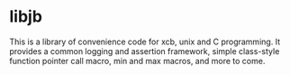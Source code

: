 # libjb
This is a library of convenience code for xcb, unix and C programming.
It provides a common logging and assertion framework, simple class-style
function pointer call macro, min and max macros, and more to come.
